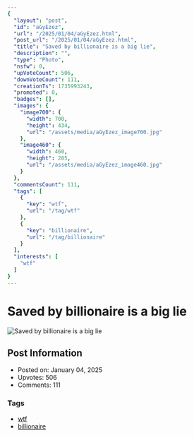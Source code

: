 ```yaml
---
{
  "layout": "post",
  "id": "aGyEzez",
  "url": "/2025/01/04/aGyEzez.html",
  "post_url": "/2025/01/04/aGyEzez.html",
  "title": "Saved by billionaire is a big lie",
  "description": "",
  "type": "Photo",
  "nsfw": 0,
  "upVoteCount": 506,
  "downVoteCount": 111,
  "creationTs": 1735993243,
  "promoted": 0,
  "badges": [],
  "images": {
    "image700": {
      "width": 700,
      "height": 434,
      "url": "/assets/media/aGyEzez_image700.jpg"
    },
    "image460": {
      "width": 460,
      "height": 285,
      "url": "/assets/media/aGyEzez_image460.jpg"
    }
  },
  "commentsCount": 111,
  "tags": [
    {
      "key": "wtf",
      "url": "/tag/wtf"
    },
    {
      "key": "billionaire",
      "url": "/tag/billionaire"
    }
  ],
  "interests": [
    "wtf"
  ]
}
---
```


# Saved by billionaire is a big lie

![Saved by billionaire is a big lie](/assets/media/aGyEzez_image700.jpg)

## Post Information

- Posted on: January 04, 2025
- Upvotes: 506
- Comments: 111

### Tags

- [wtf](/tag/wtf)
- [billionaire](/tag/billionaire)
